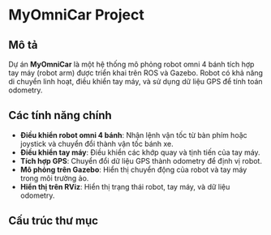 # MyOmniCar Project

## Mô tả
Dự án **MyOmniCar** là một hệ thống mô phỏng robot omni 4 bánh tích hợp tay máy (robot arm) được triển khai trên ROS và Gazebo. Robot có khả năng di chuyển linh hoạt, điều khiển tay máy, và sử dụng dữ liệu GPS để tính toán odometry.

## Các tính năng chính
- **Điều khiển robot omni 4 bánh**: Nhận lệnh vận tốc từ bàn phím hoặc joystick và chuyển đổi thành vận tốc bánh xe.
- **Điều khiển tay máy**: Điều khiển các khớp quay và tịnh tiến của tay máy.
- **Tích hợp GPS**: Chuyển đổi dữ liệu GPS thành odometry để định vị robot.
- **Mô phỏng trên Gazebo**: Hiển thị chuyển động của robot và tay máy trong môi trường ảo.
- **Hiển thị trên RViz**: Hiển thị trạng thái robot, tay máy, và dữ liệu odometry.

## Cấu trúc thư mục
